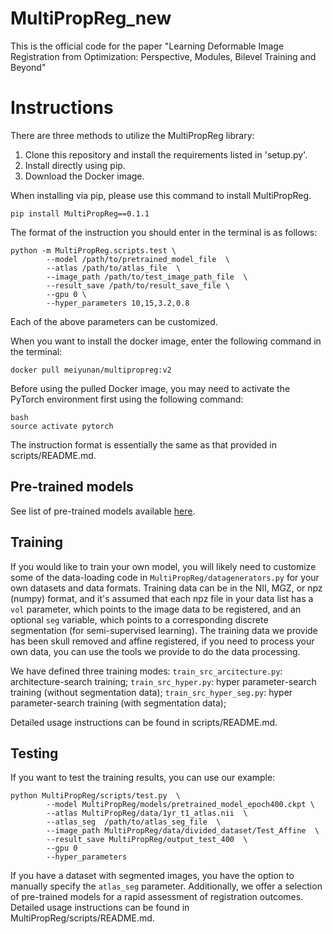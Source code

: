 # MultiPropReg_new

This is the official code for the paper "Learning Deformable Image Registration from Optimization: Perspective, Modules, Bilevel Training and Beyond"


# Instructions

There are three methods to utilize the MultiPropReg library:

1. Clone this repository and install the requirements listed in 'setup.py'.
2. Install directly using pip.
3. Download the Docker image.

When installing via pip, please use this command to install MultiPropReg. 

```
pip install MultiPropReg==0.1.1
```
The format of the instruction you should enter in the terminal is as follows:


```
python -m MultiPropReg.scripts.test \
        --model /path/to/pretrained_model_file  \
        --atlas /path/to/atlas_file  \
        --image_path /path/to/test_image_path_file  \
        --result_save /path/to/result_save_file \
        --gpu 0 \
        --hyper_parameters 10,15,3.2,0.8
```

Each of the above parameters can be customized.

When you want to install the docker image, enter the following command in the terminal:

```
docker pull meiyunan/multipropreg:v2
```

Before using the pulled Docker image, you may need to activate the PyTorch environment first using the following command:

```
bash
source activate pytorch
```

The instruction format is essentially the same as that provided in scripts/README.md.


## Pre-trained models

See list of pre-trained models available [here](models/pretrained_model_epoch400.ckpt).

## Training

If you would like to train your own model, you will likely need to customize some of the data-loading code in `MultiPropReg/datagenerators.py` for your own datasets and data formats. Training data can be in the NII, MGZ, or npz (numpy) format, and it's assumed that each npz file in your data list has a `vol` parameter, which points to the image data to be registered, and an optional `seg` variable, which points to a corresponding discrete segmentation (for semi-supervised learning). The training data we provide has been skull removed and affine registered, if you need to process your own data, you can use the tools we provide to do the data processing.

We have defined three training modes: 
        `train_src_arcitecture.py`: architecture-search training; 
        `train_src_hyper.py`: hyper parameter-search training (without segmentation data);
        `train_src_hyper_seg.py`: hyper parameter-search training (with segmentation data);

Detailed usage instructions can be found in scripts/README.md.

## Testing

If you want to test the training results, you can use our example:

```
python MultiPropReg/scripts/test.py  \
        --model MultiPropReg/models/pretrained_model_epoch400.ckpt \
        --atlas MultiPropReg/data/1yr_t1_atlas.nii  \
        --atlas_seg  /path/to/atlas_seg_file  \
        --image_path MultiPropReg/data/divided_dataset/Test_Affine  \
        --result_save MultiPropReg/output_test_400  \
        --gpu 0
        --hyper_parameters
```

If you have a dataset with segmented images, you have the option to manually specify the `atlas_seg` parameter. Additionally, we offer a selection of pre-trained models for a rapid assessment of registration outcomes.
Detailed usage instructions can be found in MultiPropReg/scripts/README.md.